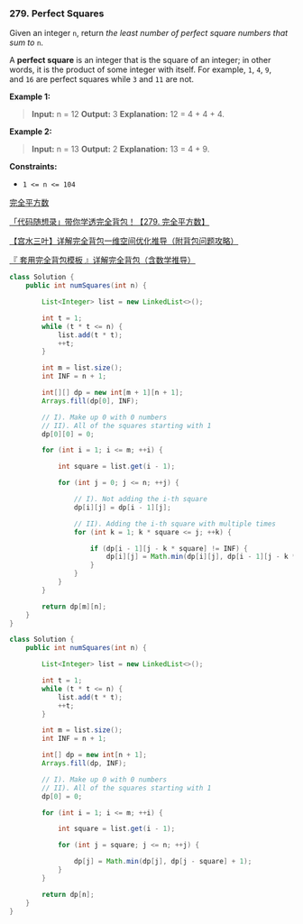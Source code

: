 ### 279. Perfect Squares

Given an integer `n`, return *the least number of perfect square numbers that sum to* `n`.

A **perfect square** is an integer that is the square of an integer; in other words, it is the product of some integer with itself. For example, `1`, `4`, `9`, and `16` are perfect squares while `3` and `11` are not.

**Example 1:**

> **Input:** n = 12
> **Output:** 3
> **Explanation:** 12 = 4 + 4 + 4.

**Example 2:**

> **Input:** n = 13
> **Output:** 2
> **Explanation:** 13 = 4 + 9.

**Constraints:**

- `1 <= n <= 104`

[完全平方数](https://leetcode.cn/problems/perfect-squares/solution/wan-quan-ping-fang-shu-by-leetcode-solut-t99c/)

[「代码随想录」带你学透完全背包！【279. 完全平方数】](https://leetcode.cn/problems/perfect-squares/solution/dai-ma-sui-xiang-lu-279-wan-quan-ping-fa-9ieo/)

[【宫水三叶】详解完全背包一维空间优化推导（附背包问题攻略）](https://leetcode.cn/problems/perfect-squares/solution/gong-shui-san-xie-xiang-jie-wan-quan-bei-nqes/)

[『 套用完全背包模板 』详解完全背包（含数学推导）](https://leetcode.cn/problems/perfect-squares/solution/by-flix-sve5/)

```java
class Solution {
    public int numSquares(int n) {

        List<Integer> list = new LinkedList<>();

        int t = 1;
        while (t * t <= n) {
            list.add(t * t);
            ++t;
        }

        int m = list.size(); 
        int INF = n + 1;

        int[][] dp = new int[m + 1][n + 1];
        Arrays.fill(dp[0], INF);

        // I). Make up 0 with 0 numbers
        // II). All of the squares starting with 1
        dp[0][0] = 0;

        for (int i = 1; i <= m; ++i) {

            int square = list.get(i - 1);

            for (int j = 0; j <= n; ++j) {

                // I). Not adding the i-th square
                dp[i][j] = dp[i - 1][j];

                // II). Adding the i-th square with multiple times
                for (int k = 1; k * square <= j; ++k) {

                    if (dp[i - 1][j - k * square] != INF) {
                        dp[i][j] = Math.min(dp[i][j], dp[i - 1][j - k * square] + k);
                    }
                }
            }
        }

        return dp[m][n];
    }
}
```

```java
class Solution {
    public int numSquares(int n) {

        List<Integer> list = new LinkedList<>();

        int t = 1;
        while (t * t <= n) {
            list.add(t * t);
            ++t;
        }

        int m = list.size(); 
        int INF = n + 1;

        int[] dp = new int[n + 1];
        Arrays.fill(dp, INF);

        // I). Make up 0 with 0 numbers
        // II). All of the squares starting with 1
        dp[0] = 0;

        for (int i = 1; i <= m; ++i) {

            int square = list.get(i - 1);

            for (int j = square; j <= n; ++j) {

                dp[j] = Math.min(dp[j], dp[j - square] + 1);
            }
        }

        return dp[n];
    }
}
```
